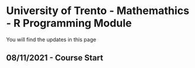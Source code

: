 # University of Trento - Mathemathics - R Programming Module
You will find the updates in this page

## 08/11/2021 - Course Start
